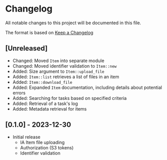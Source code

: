 # Changelog

All notable changes to this project will be documented in this file.

The format is based on [Keep a Changelog](https://keepachangelog.com/en/1.1.0/)

## [Unreleased]
- Changed: Moved `Item` into separate module
- Changed: Moved identifier validation to `Item::new`
- Added: Size argument to `Item::upload_file`
- Added: `Item::list` retrieves a list of files in an item
- Added: `Item::download_file`
- Added: Expanded `Item` documentation, including details about potential errors
- Added: Searching for tasks based on specified criteria
- Added: Retrieval of a task's log
- Added: Metadata retrieval for items

## [0.1.0] - 2023-12-30
- Initial release
  - IA Item file uploading
  - Authorization (S3 tokens)
  - Identifier validation